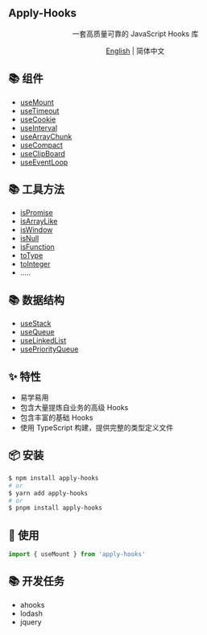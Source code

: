 ## Apply-Hooks

<div align='center'>
一套高质量可靠的 JavaScript Hooks 库

[English](https://github.com/a572251465/w-hooks/blob/main/README.md) | 简体中文

</div> 

## 📚 组件

- [useMount](https://github.com/a572251465/w-hooks/blob/main/packages/src/useMount/index.en-US.md)
- [useTimeout](https://github.com/a572251465/w-hooks/blob/main/packages/src/useTimeout/index.en-US.md)
- [useCookie](https://github.com/a572251465/w-hooks/blob/main/packages/src/useCookie/index.en-US.md)
- [useInterval](https://github.com/a572251465/w-hooks/blob/main/packages/src/useInterval/index.en-US.md)
- [useArrayChunk](https://github.com/a572251465/w-hooks/blob/main/packages/src/useArrayChunk/index.en-US.md)
- [useCompact](https://github.com/a572251465/w-hooks/blob/main/packages/src/useCompact/index.en-US.md)
- [useClipBoard](https://github.com/a572251465/w-hooks/blob/main/packages/src/useClipboard/index.en-US.md)
- [useEventLoop](https://github.com/a572251465/w-hooks/blob/main/packages/src/useEventLoop/index.en-US.md)

## 📚 工具方法

- [isPromise](https://github.com/a572251465/w-hooks/blob/main/packages/src/utils/README.md)
- [isArrayLike](https://github.com/a572251465/w-hooks/blob/main/packages/src/utils/README.md)
- [isWindow](https://github.com/a572251465/w-hooks/blob/main/packages/src/utils/README.md)
- [isNull](https://github.com/a572251465/w-hooks/blob/main/packages/src/utils/README.md)
- [isFunction](https://github.com/a572251465/w-hooks/blob/main/packages/src/utils/README.md)
- [toType](https://github.com/a572251465/w-hooks/blob/main/packages/src/utils/README.md)
- [toInteger](https://github.com/a572251465/w-hooks/blob/main/packages/src/utils/README.md)
- .....

## 📚 数据结构

- [useStack](https://github.com/a572251465/w-hooks/blob/main/packages/src/useStack/index.en-US.md)
- [useQueue](https://github.com/a572251465/w-hooks/blob/main/packages/src/useQueue/index.en-US.md)
- [useLinkedList](https://github.com/a572251465/w-hooks/blob/main/packages/src/useLinkedList/index.en-US.md)
- [usePriorityQueue](https://github.com/a572251465/w-hooks/blob/main/packages/src/usePriorityQueue/index.en-US.md)

## ✨ 特性

- 易学易用
- 包含大量提炼自业务的高级 Hooks
- 包含丰富的基础 Hooks
- 使用 TypeScript 构建，提供完整的类型定义文件

## 📦 安装

```bash
$ npm install apply-hooks
# or
$ yarn add apply-hooks
# or
$ pnpm install apply-hooks
```

## 🔨 使用

```ts
import { useMount } from 'apply-hooks'
```

## 📚 开发任务

- ahooks
- lodash
- jquery
